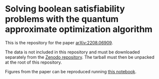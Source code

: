 # Solving boolean satisfiability problems with the quantum approximate optimization algorithm

This is the repository for the paper [arXiv:2208.06909](https://arxiv.org/abs/2208.06909).

The data is not included in this repository and must be downloaded separately from the [Zenodo repository](https://zenodo.org/record/7764484). The tarball must then be unpacked at the root of this repository.

Figures from the paper can be reproduced running [this notebook](./notebooks/paper_graphs.ipynb).
